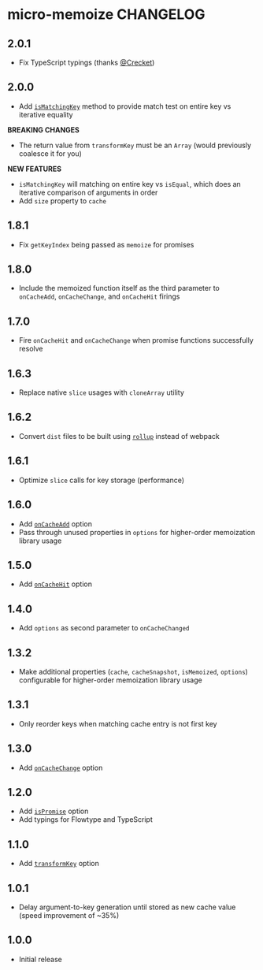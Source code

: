 # micro-memoize CHANGELOG

## 2.0.1

* Fix TypeScript typings (thanks [@Crecket](https://github.com/Crecket))

## 2.0.0

* Add [`isMatchingKey`](#ismatchingkey) method to provide match test on entire key vs iterative equality

**BREAKING CHANGES**

* The return value from `transformKey` must be an `Array` (would previously coalesce it for you)

**NEW FEATURES**

* `isMatchingKey` will matching on entire key vs `isEqual`, which does an iterative comparison of arguments in order
* Add `size` property to `cache`

## 1.8.1

* Fix `getKeyIndex` being passed as `memoize` for promises

## 1.8.0

* Include the memoized function itself as the third parameter to `onCacheAdd`, `onCacheChange`, and `onCacheHit` firings

## 1.7.0

* Fire `onCacheHit` and `onCacheChange` when promise functions successfully resolve

## 1.6.3

* Replace native `slice` usages with `cloneArray` utility

## 1.6.2

* Convert `dist` files to be built using [`rollup`](https://github.com/rollup/rollup) instead of webpack

## 1.6.1

* Optimize `slice` calls for key storage (performance)

## 1.6.0

* Add [`onCacheAdd`](README.md#oncacheadd) option
* Pass through unused properties in `options` for higher-order memoization library usage

## 1.5.0

* Add [`onCacheHit`](README.md#oncachehit) option

## 1.4.0

* Add `options` as second parameter to `onCacheChanged`

## 1.3.2

* Make additional properties (`cache`, `cacheSnapshot`, `isMemoized`, `options`) configurable for higher-order memoization library usage

## 1.3.1

* Only reorder keys when matching cache entry is not first key

## 1.3.0

* Add [`onCacheChange`](README.md#oncachechange) option

## 1.2.0

* Add [`isPromise`](README.md#ispromise) option
* Add typings for Flowtype and TypeScript

## 1.1.0

* Add [`transformKey`](README.md#transformkey) option

## 1.0.1

* Delay argument-to-key generation until stored as new cache value (speed improvement of ~35%)

## 1.0.0

* Initial release
